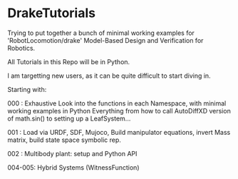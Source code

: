 # DrakeTutorials
Trying to put together a bunch of minimal working examples for 'RobotLocomotion/drake' Model-Based Design and Verification for Robotics.

All Tutorials in this Repo will be in Python.

I am targetting new users, as it can be quite difficult to start diving in.


Starting with:

000 : Exhaustive Look into the functions in each Namespace, with minimal working examples in Python
       Everything from how to call AutoDiffXD version of math.sin() to setting up a LeafSystem...

001 : Load via URDF, SDF, Mujoco, Build manipulator equations,
         invert Mass matrix, build state space symbolic rep.
         
002  : Multibody plant: setup and Python API
        
004-005: Hybrid Systems (WitnessFunction)
